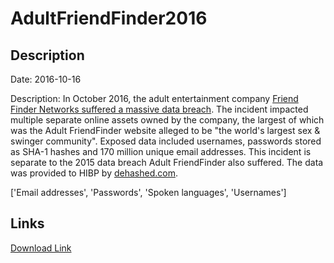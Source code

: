 # AdultFriendFinder2016

## Description

Date: 2016-10-16

Description:
In October 2016, the adult entertainment company <a href="https://www.zdnet.com/article/adultfriendfinder-network-hack-exposes-secrets-of-412-million-users/" target="_blank" rel="noopener">Friend Finder Networks suffered a massive data breach</a>. The incident impacted multiple separate online assets owned by the company, the largest of which was the Adult FriendFinder website alleged to be &quot;the world's largest sex &amp; swinger community&quot;. Exposed data included usernames, passwords stored as SHA-1 hashes and 170 million unique email addresses. This incident is separate to the 2015 data breach Adult FriendFinder also suffered. The data was provided to HIBP by <a href="https://dehashed.com/" target="_blank" rel="noopener">dehashed.com</a>.


['Email addresses', 'Passwords', 'Spoken languages', 'Usernames']

## Links

[Download Link](https://link-to.net/1229997/500.2569355740616/dynamic/?r=aHR0cHM6Ly93d3cubWVkaWFmaXJlLmNvbS92aWV3L056T2E0R1JtY1U4Vll1aS9hZHVsdGZyaWVuZGZpbmRlci5jb20vZmlsZQ==)